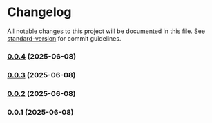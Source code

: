 # Changelog

All notable changes to this project will be documented in this file. See [standard-version](https://github.com/conventional-changelog/standard-version) for commit guidelines.

### [0.0.4](https://github.com/DanielDallagnol/Prova-Duas-Rotas/compare/v0.0.3...v0.0.4) (2025-06-08)

### [0.0.3](https://github.com/DanielDallagnol/Prova-Duas-Rotas/compare/v0.0.2...v0.0.3) (2025-06-08)

### [0.0.2](https://github.com/DanielDallagnol/Prova-Duas-Rotas/compare/v0.0.1...v0.0.2) (2025-06-08)

### 0.0.1 (2025-06-08)
